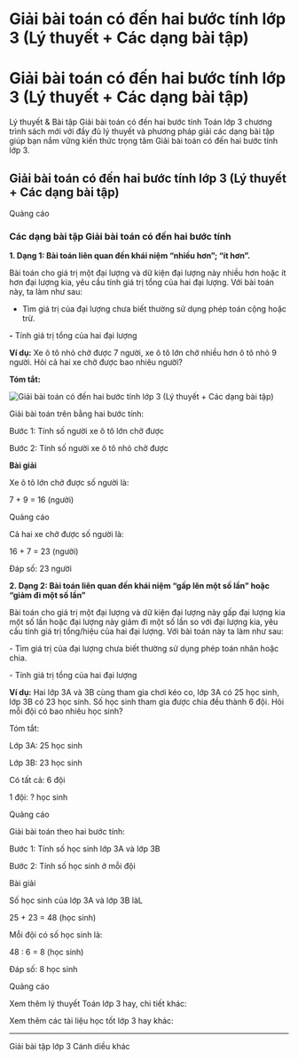 # Giải bài toán có đến hai bước tính lớp 3 (Lý thuyết + Các dạng bài tập)

# Giải bài toán có đến hai bước tính lớp 3 (Lý thuyết + Các dạng bài tập)

Lý thuyết & Bài tập Giải bài toán có đến hai bước tính Toán lớp 3 chương trình sách mới với đầy đủ lý thuyết và phương pháp giải các dạng bài tập giúp bạn nắm vững kiến thức trọng tâm Giải bài toán có đến hai bước tính lớp 3.

## Giải bài toán có đến hai bước tính lớp 3 (Lý thuyết + Các dạng bài tập)

Quảng cáo

### Các dạng bài tập Giải bài toán có đến hai bước tính

**1\. Dạng 1: Bài toán liên quan đến khái niệm “nhiều hơn”; “ít hơn”.**

Bài toán cho giá trị một đại lượng và dữ kiện đại lượng này nhiều hơn hoặc ít hơn đại lượng kia, yêu cầu tính giá trị tổng của hai đại lượng. Với bài toán này, ta làm như sau:

- Tìm giá trị của đại lượng chưa biết thường sử dụng phép toán cộng hoặc trừ.

**-** Tính giá trị tổng của hai đại lượng

**Ví dụ:** Xe ô tô nhỏ chở được 7 người, xe ô tô lớn chở nhiều hơn ô tô nhỏ 9 người. Hỏi cả hai xe chở được bao nhiêu người?

**Tóm tắt:**

![Giải bài toán có đến hai bước tính lớp 3 \(Lý thuyết + Các dạng bài tập\)](https://vietjack.com/toan-3-cd/images/ly-thuyet-phep-tru-trong-pham-vi-100-000-251580.PNG)

Giải bài toán trên bằng hai bước tính:

Bước 1: Tính số người xe ô tô lớn chở được

Bước 2: Tính số người xe ô tô nhỏ chở được

**Bài giải**

Xe ô tô lớn chở được số người là:

7 + 9 = 16 (người)

Quảng cáo

Cả hai xe chở được số người là:

16 + 7 = 23 (người)

Đáp số: 23 người

**2\. Dạng 2: Bài toán liên quan đến khái niệm “gấp lên một số lần” hoặc “giảm đi một số lần”**

Bài toán cho giá trị một đại lượng và dữ kiện đại lượng này gấp đại lượng kia một số lần hoặc đại lượng này giảm đi một số lần so với đại lượng kia, yêu cầu tính giá trị tổng/hiệu của hai đại lượng. Với bài toán này ta làm như sau:

\- Tìm giá trị của đại lượng chưa biết thường sử dụng phép toán nhân hoặc chia.

\- Tính giá trị tổng của hai đại lượng

**Ví dụ:** Hai lớp 3A và 3B cùng tham gia chơi kéo co, lớp 3A có 25 học sinh, lớp 3B có 23 học sinh. Số học sinh tham gia được chia đều thành 6 đội. Hỏi mỗi đội có bao nhiêu học sinh?

Tóm tắt:

Lớp 3A: 25 học sinh

Lớp 3B: 23 học sinh

Có tất cả: 6 đội

1 đội: ? học sinh

Quảng cáo

Giải bài toán theo hai bước tính:

Bước 1: Tính số học sinh lớp 3A và lớp 3B

Bước 2: Tính số học sinh ở mỗi đội

Bài giải

Số học sinh của lớp 3A và lớp 3B làL

25 + 23 = 48 (học sinh)

Mỗi đội có số học sinh là:

48 : 6 = 8 (học sinh)

Đáp số: 8 học sinh

Quảng cáo

Xem thêm lý thuyết Toán lớp 3 hay, chi tiết khác:

Xem thêm các tài liệu học tốt lớp 3 hay khác:

* * *

Giải bài tập lớp 3 Cánh diều khác
